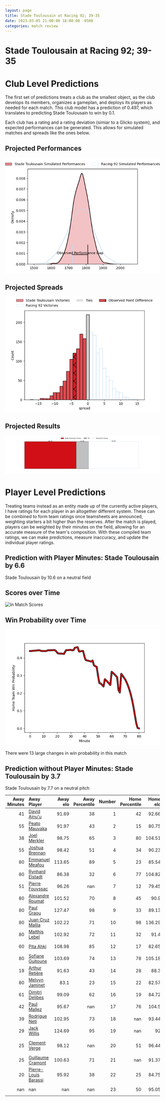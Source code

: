 ```yaml
---  
layout: page  
title: Stade Toulousain at Racing 92; 39-35  
date: 2023-03-05 21:00:00 18:00:00 -0500  
categories: match review  
---
```

# Stade Toulousain at Racing 92; 39-35

# Club Level Predictions


The first set of predictions treats a club as the smallest object, as the club develops its members, organizes a gameplan, and deploys its players as needed for each match. This club model has a prediction of 0.497, which translates to predicting Stade Toulousain to win by 0.1.

Each club has a rating and a rating deviation (simiar to a Glicko system), and expected performances can be generated. This allows for simulated matches and spreads like the ones below.
## Projected Performances


![Projected Performances](plots/performances_2023-03-05-Racing92-StadeToulousain.png)
## Projected Spreads


![Projected Spreads](plots/spreads_2023-03-05-Racing92-StadeToulousain.png)
## Projected Results


![Projected Results](plots/resultbar_2023-03-05-Racing92-StadeToulousain.png)
# Player Level Predictions


Treating teams instead as an entity made up of the currently active players, I have ratings for each player in an altogether different system. These can be combined to form team ratings once teamsheets are announced, weighting starters a bit higher than the reserves. After the match is played, players can be weighted by their minutes on the field, allowing for an accurate measure of the team's composition. With these compiled team ratings, we can make predictions, measure inaccuracy, and update the individual player ratings.
## Prediction with Player Minutes: Stade Toulousain by 6.6


Stade Toulousain by 10.6 on a neutral field
## Scores over Time


![In Match Scores](plots/recap_scores_2023-03-05-Racing92-StadeToulousain.png)
## Win Probability over Time


![In Match Predictions](plots/recap_prob_2023-03-05-Racing92-StadeToulousain.png)

There were 13 large changes in win probability in this match
## Prediction without Player Minutes: Stade Toulousain by 3.7


Stade Toulousain by 7.7 on a neutral pitch



|   Away Minutes | Away Player                                                             |   Away elo |   Away Percentile |   Number |   Home Percentile |   Home elo | Home Player                                                              |   Home Minutes |
|---------------:|:------------------------------------------------------------------------|-----------:|------------------:|---------:|------------------:|-----------:|:-------------------------------------------------------------------------|---------------:|
|             41 | [David Ainu'u](..//playerfiles//DavidAinu'u_cleaned.md)                 |      91.69 |                38 |        1 |                42 |      92.66 | [Eddy Ben Arous](..//playerfiles//EddyBenArous_cleaned.md)               |             52 |
|             55 | [Peato Mauvaka](..//playerfiles//PeatoMauvaka_cleaned.md)               |      91.97 |                43 |        2 |                15 |      80.75 | [Janick Tarrit](..//playerfiles//JanickTarrit_cleaned.md)                |             52 |
|             38 | [Joel Merkler](..//playerfiles//JoelMerkler_cleaned.md)                 |      98.75 |                65 |        3 |                80 |     104.51 | [Gia Kharaishvili](..//playerfiles//GiaKharaishvili_cleaned.md)          |             52 |
|             55 | [Joshua Brennan](..//playerfiles//JoshuaBrennan_cleaned.md)             |      98.42 |                51 |        4 |                34 |      90.23 | [Boris Palu](..//playerfiles//BorisPalu_cleaned.md)                      |             52 |
|             80 | [Emmanuel Meafou](..//playerfiles//EmmanuelMeafou_cleaned.md)           |     113.65 |                89 |        5 |                23 |      85.54 | [Veikoso Poloniati](..//playerfiles//VeikosoPoloniati_cleaned.md)        |             80 |
|             80 | [Rynhard Elstadt](..//playerfiles//RynhardElstadt_cleaned.md)           |      86.38 |                32 |        6 |                77 |     104.82 | [Wenceslas Lauret](..//playerfiles//WenceslasLauret_cleaned.md)          |             80 |
|             51 | [Pierre Fouyssac](..//playerfiles//PierreFouyssac_cleaned.md)           |      96.26 |               nan |        7 |                12 |      79.45 | [Baptiste Chouzenoux](..//playerfiles//BaptisteChouzenoux_cleaned.md)    |             80 |
|             80 | [Alexandre Roumat](..//playerfiles//AlexandreRoumat_cleaned.md)         |     101.52 |                70 |        8 |                45 |      90.9  | [Maxime Baudonne](..//playerfiles//MaximeBaudonne_cleaned.md)            |             46 |
|             80 | [Paul Graou](..//playerfiles//PaulGraou_cleaned.md)                     |     127.47 |                98 |        9 |                33 |      89.13 | [Teddy Iribaren](..//playerfiles//TeddyIribaren_cleaned.md)              |             31 |
|             80 | [Juan Cruz Mallia](..//playerfiles//JuanCruzMallia_cleaned.md)          |     102.22 |                71 |       10 |                98 |     136.29 | [Finn Russell](..//playerfiles//FinnRussell_cleaned.md)                  |             80 |
|             80 | [Matthis Lebel](..//playerfiles//MatthisLebel_cleaned.md)               |     102.92 |                72 |       11 |                32 |      91.4  | [Juan Imhoff](..//playerfiles//JuanImhoff_cleaned.md)                    |             80 |
|             60 | [Pita Ahki](..//playerfiles//PitaAhki_cleaned.md)                       |     108.98 |                85 |       12 |                17 |      82.65 | [Henry Chavancy](..//playerfiles//HenryChavancy_cleaned.md)              |             52 |
|             80 | [Sofiane Guitoune](..//playerfiles//SofianeGuitoune_cleaned.md)         |     103.69 |                74 |       13 |                78 |     105.18 | [Francis Saili](..//playerfiles//FrancisSaili_cleaned.md)                |             80 |
|             19 | [Arthur Retière](..//playerfiles//ArthurRetière_cleaned.md)             |      91.63 |                43 |       14 |                28 |      88.3  | [Vinaya Habosi](..//playerfiles//VinayaHabosi_cleaned.md)                |             70 |
|             80 | [Melvyn Jaminet](..//playerfiles//MelvynJaminet_cleaned.md)             |      83.1  |                23 |       15 |                22 |      82.57 | [Max Spring](..//playerfiles//MaxSpring_cleaned.md)                      |             80 |
|             61 | [Dimitri Delibes](..//playerfiles//DimitriDelibes_cleaned.md)           |      99.09 |                62 |       16 |                19 |      84.72 | [Antoine Gibert](..//playerfiles//AntoineGibert_cleaned.md)              |             49 |
|             42 | [Paul Mallez](..//playerfiles//PaulMallez_cleaned.md)                   |      95.67 |               nan |       17 |                76 |     104.5  | [Kitione Kamikamica](..//playerfiles//KitioneKamikamica_cleaned.md)      |             34 |
|             39 | [Rodrigue Neti](..//playerfiles//RodrigueNeti_cleaned.md)               |     102.95 |                73 |       18 |               nan |      93.44 | [Thomas Moukoro](..//playerfiles//ThomasMoukoro_cleaned.md)              |             28 |
|             29 | [Jack Willis](..//playerfiles//JackWillis_cleaned.md)                   |     124.69 |                95 |       19 |               nan |      92    | [Ben Volavola](..//playerfiles//BenVolavola_cleaned.md)                  |             10 |
|             25 | [Clement Verge](..//playerfiles//ClementVerge_cleaned.md)               |      98.12 |               nan |       20 |                51 |      96.44 | [Trevor Ntando Nyakane](..//playerfiles//TrevorNtandoNyakane_cleaned.md) |             28 |
|             25 | [Guillaume Cramont](..//playerfiles//GuillaumeCramont_cleaned.md)       |     100.63 |                71 |       21 |               nan |      91.37 | [Jonathan Maiau](..//playerfiles//JonathanMaiau_cleaned.md)              |             28 |
|             20 | [Pierre-Louis Barassi](..//playerfiles//Pierre-LouisBarassi_cleaned.md) |      95.92 |                38 |       22 |                25 |      84.75 | [Olivier Klemenczak](..//playerfiles//OlivierKlemenczak_cleaned.md)      |             28 |
|            nan | nan                                                                     |     nan    |               nan |       23 |                50 |      95.05 | [Fabien Sanconnie](..//playerfiles//FabienSanconnie_cleaned.md)          |             28 |

